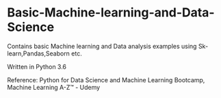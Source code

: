 # Basic-Machine-learning-and-Data-Science
Contains basic Machine learning and Data analysis examples using Sk-learn,Pandas,Seaborn etc. 

Written in Python 3.6 

Reference: Python for Data Science and Machine Learning Bootcamp,  Machine Learning A-Z™ - Udemy 
